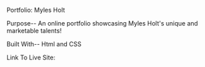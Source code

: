 Portfolio: Myles Holt

Purpose--
An online portfolio showcasing Myles Holt's unique and marketable talents!

Built With--
Html and CSS

Link To Live Site:

